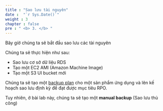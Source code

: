 ```yaml
---
title : "Sao lưu tài nguyên"
date :  "`r Sys.Date()`" 
weight : 3 
chapter : false
pre : " <b> 3. </b> "
---
```


Bây giờ chúng ta sẽ bắt đầu sao lưu các tài nguyên

Chúng ta sẽ thực hiện như sau:
 - Sao lưu cơ sở dữ liệu RDS
 - Tạo một EC2 AMI (Amazon Machine Image)
 - Tạo một S3 UI bucket mới

Chúng ta sẽ tạo một [backup plan](https://docs.aws.amazon.com/aws-backup/latest/devguide/creating-a-backup-plan.html) cho một sản phẩm ứng dụng và lên kế hoạch sao lưu định kỳ để đạt được mục tiêu RPO.

Tuy nhiên, ở bài lab này, chúng ta sẽ tạo một **manual backup** (Sao lưu thủ công)
